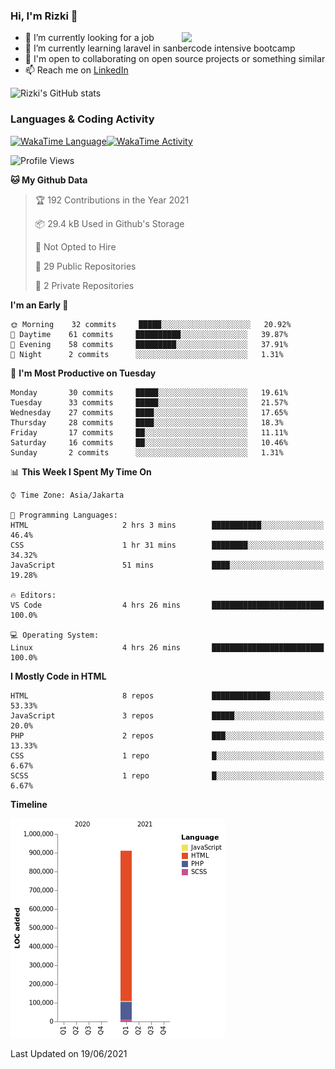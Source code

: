 ### Hi, I'm Rizki 👋

<img align='right' src="https://media1.giphy.com/media/f6hnhHkks8bk4jwjh3/giphy.gif" width="230">

- 🔭 I’m currently looking for a job
- 🌱 I’m currently learning laravel in sanbercode intensive bootcamp
- 👯 I'm open to collaborating on open source projects or something similar
- 📫 Reach me on [LinkedIn](https://www.linkedin.com/in/emrizki/)

![Rizki's GitHub stats](https://github-readme-stats.vercel.app/api?username=emrizki&show_icons=true&theme=dark)

### Languages & Coding Activity

<a href="https://wakatime.com/@923b2fa8-14f8-47e0-8b7a-54d94f1cb4aa"><img alt="WakaTime Language" src="https://wakatime.com/share/@923b2fa8-14f8-47e0-8b7a-54d94f1cb4aa/1275a3db-9378-4a5b-8222-805e1c5535b5.svg" aligh="center" width="50%"/></a><a href="https://wakatime.com/@923b2fa8-14f8-47e0-8b7a-54d94f1cb4aa"><img alt="WakaTime Activity" src="https://wakatime.com/share/@923b2fa8-14f8-47e0-8b7a-54d94f1cb4aa/e690d227-e7db-4fbc-8ec9-89646f15071f.svg" aligh="center" width="50%"/></a>

<!--START_SECTION:waka-->
![Profile Views](http://img.shields.io/badge/Profile%20Views-0-blue)

**🐱 My Github Data** 

> 🏆 192 Contributions in the Year 2021
 > 
> 📦 29.4 kB Used in Github's Storage 
 > 
> 🚫 Not Opted to Hire
 > 
> 📜 29 Public Repositories 
 > 
> 🔑 2 Private Repositories  
 > 
**I'm an Early 🐤** 

```text
🌞 Morning    32 commits     █████░░░░░░░░░░░░░░░░░░░░   20.92% 
🌆 Daytime    61 commits     ██████████░░░░░░░░░░░░░░░   39.87% 
🌃 Evening    58 commits     █████████░░░░░░░░░░░░░░░░   37.91% 
🌙 Night      2 commits      ░░░░░░░░░░░░░░░░░░░░░░░░░   1.31%

```
📅 **I'm Most Productive on Tuesday** 

```text
Monday       30 commits     █████░░░░░░░░░░░░░░░░░░░░   19.61% 
Tuesday      33 commits     █████░░░░░░░░░░░░░░░░░░░░   21.57% 
Wednesday    27 commits     ████░░░░░░░░░░░░░░░░░░░░░   17.65% 
Thursday     28 commits     ████░░░░░░░░░░░░░░░░░░░░░   18.3% 
Friday       17 commits     ██░░░░░░░░░░░░░░░░░░░░░░░   11.11% 
Saturday     16 commits     ██░░░░░░░░░░░░░░░░░░░░░░░   10.46% 
Sunday       2 commits      ░░░░░░░░░░░░░░░░░░░░░░░░░   1.31%

```


📊 **This Week I Spent My Time On** 

```text
⌚︎ Time Zone: Asia/Jakarta

💬 Programming Languages: 
HTML                     2 hrs 3 mins        ███████████░░░░░░░░░░░░░░   46.4% 
CSS                      1 hr 31 mins        ████████░░░░░░░░░░░░░░░░░   34.32% 
JavaScript               51 mins             ████░░░░░░░░░░░░░░░░░░░░░   19.28%

🔥 Editors: 
VS Code                  4 hrs 26 mins       █████████████████████████   100.0%

💻 Operating System: 
Linux                    4 hrs 26 mins       █████████████████████████   100.0%

```

**I Mostly Code in HTML** 

```text
HTML                     8 repos             █████████████░░░░░░░░░░░░   53.33% 
JavaScript               3 repos             █████░░░░░░░░░░░░░░░░░░░░   20.0% 
PHP                      2 repos             ███░░░░░░░░░░░░░░░░░░░░░░   13.33% 
CSS                      1 repo              █░░░░░░░░░░░░░░░░░░░░░░░░   6.67% 
SCSS                     1 repo              █░░░░░░░░░░░░░░░░░░░░░░░░   6.67%

```


**Timeline**

![Chart not found](https://raw.githubusercontent.com/emrizki/emrizki/main/charts/bar_graph.png) 


 Last Updated on 19/06/2021
<!--END_SECTION:waka-->
<!--
**emrizki/emrizki** is a ✨ _special_ ✨ repository because its `README.md` (this file) appears on your GitHub profile.

Here are some ideas to get you started:

- 🔭 I’m currently working on ...
- 🌱 I’m currently learning ...
- 👯 I’m looking to collaborate on ...
- 🤔 I’m looking for help with ...
- 💬 Ask me about ...
- 📫 How to reach me: ...
- 😄 Pronouns: ...
- ⚡ Fun fact: ...
-->
